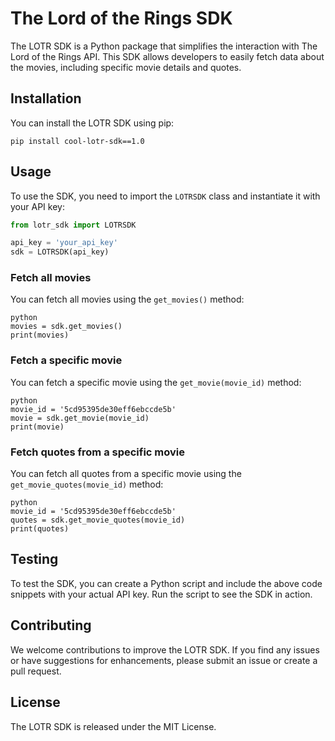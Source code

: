 # The Lord of the Rings SDK

The LOTR SDK is a Python package that simplifies the interaction with The Lord of the Rings API. This SDK allows developers to easily fetch data about the movies, including specific movie details and quotes.

## Installation

You can install the LOTR SDK using pip:

```
pip install cool-lotr-sdk==1.0
```

## Usage

To use the SDK, you need to import the `LOTRSDK` class and instantiate it with your API key:

```python
from lotr_sdk import LOTRSDK

api_key = 'your_api_key'
sdk = LOTRSDK(api_key)
```

### Fetch all movies

You can fetch all movies using the `get_movies()` method:

```
python
movies = sdk.get_movies()
print(movies)
```

### Fetch a specific movie

You can fetch a specific movie using the `get_movie(movie_id)` method:

```
python
movie_id = '5cd95395de30eff6ebccde5b'
movie = sdk.get_movie(movie_id)
print(movie)
```

### Fetch quotes from a specific movie

You can fetch all quotes from a specific movie using the `get_movie_quotes(movie_id)` method:

```
python
movie_id = '5cd95395de30eff6ebccde5b'
quotes = sdk.get_movie_quotes(movie_id)
print(quotes)
```

## Testing

To test the SDK, you can create a Python script and include the above code snippets with your actual API key. Run the script to see the SDK in action.

## Contributing

We welcome contributions to improve the LOTR SDK. If you find any issues or have suggestions for enhancements, please submit an issue or create a pull request.

## License

The LOTR SDK is released under the MIT License.